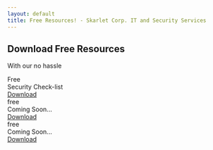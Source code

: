 ```yaml
---
layout: default
title: Free Resources! - Skarlet Corp. IT and Security Services
---
```

<meta name="description" content="Free Resources by Skarlet Corp. Managed IT and Cyber Security Services in Dixie County Florida">

<!-- Download section-->
<section class="bg-light py-5">
    <div class="container px-5 my-5">
        <div class="text-center mb-5">
            <h1 class="fw-bolder">Download Free Resources</h1>
            <p class="lead fw-normal text-muted mb-0">With our no hassle</p>
        </div>
        <div class="row gx-5 justify-content-center">
            <!-- Pricing card free-->
            <div class="col-lg-6 col-xl-4">
                <div class="card mb-5 mb-xl-0">
                    <div class="card-body p-5">
                        <div class="small text-uppercase fw-bold text-muted">Free</div>
                        <div class="mb-3">
                            <span class="display-5 fw-bold">Security Check-list</span>
                            <span class="text-muted"></span>
                        </div>
                        <div class="d-grid"><a class="btn btn-primary" data-bs-toggle="modal" data-bs-target="#downloadModal" href="#">Download</a></div>
                    </div>
                </div>
            </div>
            <!-- Pricing card pro-->
            <div class="col-lg-6 col-xl-4">
                <div class="card mb-5 mb-xl-0">
                    <div class="card-body p-5">
                        <div class="small text-uppercase fw-bold">free</div>
                        <div class="mb-3">
                            <span class="display-5 fw-bold">Coming Soon...</span>
                            <span class="text-muted"></span>
                        </div>
                        <div class="d-grid"><a class="btn btn-primary disabled" href="#!">Download</a></div>
                    </div>
                </div>
            </div>
            <!-- Pricing card enterprise-->
            <div class="col-lg-6 col-xl-4">
                <div class="card">
                    <div class="card-body p-5">
                        <div class="small text-uppercase fw-bold text-muted">free</div>
                        <div class="mb-3">
                            <span class="display-5 fw-bold">Coming Soon...</span>
                            <span class="text-muted"></span>
                        </div>
                        <div class="d-grid"><a class="btn btn-primary disabled" href="#!">Download</a></div>
                    </div>
                </div>
            </div>
        </div>
    </div>
</section>